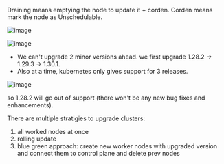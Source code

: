 Draining means emptying the node to update it + corden.
Corden means mark the node as Unschedulable. 

![image](https://github.com/user-attachments/assets/46c7354b-5432-4f23-a1d5-a938ce4d7791)

![image](https://github.com/user-attachments/assets/6fa32aab-439c-48d4-b7ef-22a01892d685)

- We can't upgrade 2 minor versions ahead. we first upgrade 1.28.2 -> 1.29.3 -> 1.30.1.
- Also at a time, kubernetes only gives support for 3 releases.

![image](https://github.com/user-attachments/assets/1e97f215-e424-43e2-bbef-236dcc94120c)

so 1.28.2 will go out of support (there won't be any new bug fixes and enhancements).

There are multiple stratigies to upgrade clusters:
1. all worked nodes at once
2. rolling update
3. blue green approach: create new worker nodes with upgraded version and connect them to control plane and delete prev nodes
